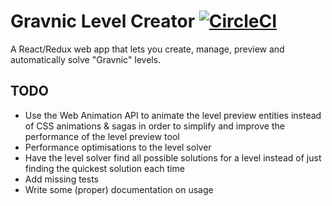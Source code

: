 # Gravnic Level Creator [![CircleCI](https://circleci.com/gh/christopherpole/gravnic-level-creator/tree/master.svg?style=shield&circle-token=d519026a32dd609284eaa21668cc5a7beb34819f)](https://circleci.com/gh/christopherpole/gravnic-level-creator/tree/master)

A React/Redux web app that lets you create, manage, preview and automatically solve "Gravnic" levels.

## TODO

* Use the Web Animation API to animate the level preview entities instead of CSS animations & sagas in order to simplify and improve the performance of the level preview tool
* Performance optimisations to the level solver
* Have the level solver find all possible solutions for a level instead of just finding the quickest solution each time
* Add missing tests
* Write some (proper) documentation on usage